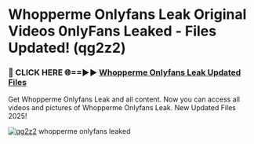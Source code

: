 # Whopperme Onlyfans Leak Original Videos 0nlyFans Leaked - Files Updated! (qg2z2)

<h3>🔴 CLICK HERE 🌐==►► <a href="https://tinyurl.com/ms9xzufz" rel="nofollow">Whopperme Onlyfans Leak Updated Files</a></h3>

Get Whopperme Onlyfans Leak and all content. Now you can access all videos and pictures of Whopperme Onlyfans Leak. New Updated Files 2025!

[![qg2z2](https://i.imgur.com/ppqm5kG.gif)](https://tinyurl.com/ms9xzufz)
whopperme onlyfans leaked
